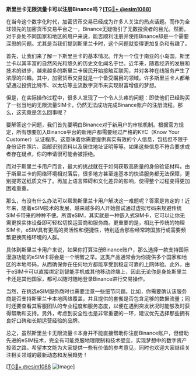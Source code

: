 **斯里兰卡无限流量卡可以注册Binance吗？[[TG💪+ @esim1088](https://t.me/s/esim1088)]**

在当今这个数字化时代，加密货币交易已经成为许多人关注的热点话题。而作为全球领先的加密货币交易平台之一，Binance无疑吸引了无数投资者的目光。然而，对于身处不同国家和地区的用户来说，能否顺利注册并使用Binance却是一个需要深思的问题。尤其是当我们提到斯里兰卡时，这个问题就变得更加复杂和有趣了。

首先，让我们来了解一下斯里兰卡的基本情况。作为一个位于南亚的小岛国，斯里兰卡以其丰富的自然风光和悠久的历史文化闻名于世。近年来，随着经济的发展和技术的进步，越来越多的斯里兰卡居民开始接触互联网，并对各种在线服务产生了浓厚的兴趣。其中，加密货币交易就是一个备受瞩目的领域。许多斯里兰卡人都希望通过投资比特币、以太坊等主流数字货币来实现财富增值的梦想。

但是，在实际操作过程中，很多人发现了一个令人头疼的问题：即使他们已经购买了一张当地的无限流量SIM卡，仍然无法成功完成Binance账户的注册流程。那么，这究竟是怎么回事呢？

要解答这个问题，我们首先要明白Binance对于新用户的审核机制。根据官方规定，所有想要加入Binance平台的新用户都需要经过严格的KYC（Know Your Customer）认证程序。这意味着你需要提供真实有效的个人信息，包括但不限于身份证件照片、面部识别资料以及居住地址证明等等。如果这些信息不符合要求或者存在疑点，你的申请很可能会被拒绝。

而对于斯里兰卡用户而言，最大的挑战就在于如何获取高质量的身份验证材料。由于斯里兰卡的网络环境相对落后，很多地方甚至连基本的快递服务都无法保障，更别提寄送纸质文件了。再加上语言障碍和文化差异的影响，使得整个过程变得更加困难重重。

那么，有没有什么办法可以帮助斯里兰卡用户解决这一难题呢？答案是肯定的！近年来，随着eSIM技术的发展，越来越多的人开始尝试通过虚拟号码来规避传统SIM卡带来的种种不便。所谓eSIM，其实就是一种嵌入式SIM卡，它可以让你无需更换实体设备即可轻松切换运营商和服务商。更重要的是，相比于传统的物理SIM卡，eSIM具有更高的灵活性和便捷性，特别适合那些经常跨国旅行或需要频繁更换网络环境的人群。

具体到斯里兰卡用户来说，如果你打算注册Binance账户，那么选择一款支持国际漫游功能的eSIM卡将会是一个明智之举。这类产品通常会为你提供多个国家和地区的本地号码，从而确保你在任何地方都能享受到稳定可靠的上网体验。此外，由于eSIM卡可以直接绑定到智能手机或其他移动终端上，因此无论你是身处斯里兰卡还是其他国家，都可以随时随地登录Binance进行交易操作。

当然，在挑选eSIM服务商时也需要注意一些细节问题。比如，你需要确认该服务商是否支持斯里兰卡本地网络覆盖，并且提供的套餐是否包含足够的数据流量；同时还要查看其客服团队的专业程度和服务态度，以便在遇到突发状况时能够及时获得帮助和支持。另外，考虑到安全性也是非常重要的一环，建议优先选择那些拥有良好口碑和长期运营经验的品牌。

总之，虽然斯里兰卡无限流量卡本身并不能直接帮助你注册Binance账户，但借助先进的eSIM技术，完全有可能克服地理限制和技术壁垒，实现梦想中的数字资产投资之路。希望本文能为大家提供一些有价值的参考意见，同时也欢迎大家继续关注相关领域的最新动态和发展趋势！

[[TG💪+ @esim1088](https://t.me/s/esim1088) ![Image](https://i.postimg.cc/4NQfJmqS/Snipaste-2025-05-13-00-14-12.png)]